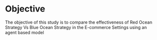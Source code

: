 # Objective

The objective of this study is to compare the effectiveness of Red Ocean 
Strategy Vs Blue Ocean Strategy in the E-commerce Settings using an agent
based model 


